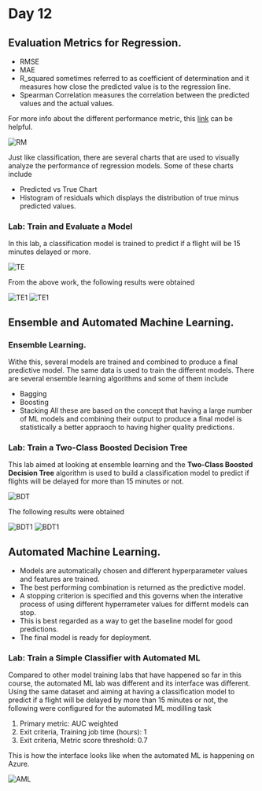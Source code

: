 # Day 12


## Evaluation Metrics for Regression.
* RMSE
* MAE
* R_squared sometimes referred to as coefficient of determination and it measures how close the predicted value is to the regression line.
* Spearman Correlation measures the correlation between the predicted values and the actual values.

For more info about the different performance metric, this [link](https://docs.microsoft.com/en-us/azure/machine-learning/algorithm-module-reference/evaluate-model#bkmk_classification) can be helpful.

![RM](RegressionMetrics.PNG)

Just like classification, there are several charts that are used to visually analyze the performance of regression models. Some of these charts include
* Predicted vs True Chart
* Histogram of residuals which displays the distribution of true minus predicted values.

### Lab: Train and Evaluate a Model
In this lab, a classification model is trained to predict if a flight will be 15 minutes delayed or more.

![TE](TrainEvaluate.PNG)

From the above work, the following results were obtained

![TE1](TrainEvaluateResults1.PNG)
![TE1](TrainEvaluateResults2.PNG)

## Ensemble and Automated Machine Learning.
### Ensemble Learning.
Withe this, several models are trained and combined to produce a final predictive model. The same data is used to train the different models. There are several ensemble learning algorithms and 
some of them include
* Bagging
* Boosting
* Stacking
All these are based on the concept that having a large number of ML models and combining their output to produce a final model is statistically a better appraoch to having higher quality predictions.
### Lab: Train a Two-Class Boosted Decision Tree
This lab aimed at looking at ensemble learning and the **Two-Class Boosted Decision Tree** algorithm is used to build a classification model to predict if flights will be delayed for more than 15 minutes or not.

![BDT](BDT_Lab.PNG)

The following results were obtained

![BDT1](BDT_Results1.PNG)
![BDT1](BDT_Results2.PNG)

## Automated Machine Learning.
* Models are automatically chosen and different hyperparameter values and features are trained. 
* The best performing combination is returned as the predictive model.
* A stopping criterion is specified and this governs when the interative process of using different hyperrameter values for differnt models can stop.
* This is best regarded as a way to get the baseline model for good predictions.
* The final model is ready for deployment.

### Lab: Train a Simple Classifier with Automated ML
Compared to other model training labs that have happened so far in this course, the automated ML lab was different and its interface was different.
Using the same dataset and aiming at having a classification model to predict if a flight will be delayed by more than 15 minutes or not, the 
following were configured for the automated ML modilling task
1. Primary metric: AUC weighted
2. Exit criteria, Training job time (hours): 1
3. Exit criteria, Metric score threshold: 0.7

This is how the interface looks like when the automated ML is happening on Azure.

![AML](AML.PNG)
